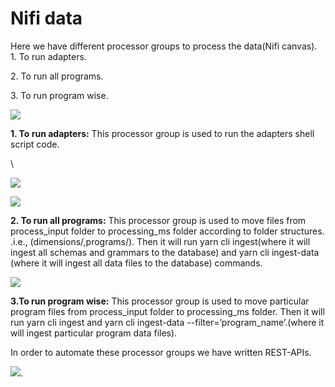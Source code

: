 # Nifi data

Here we have different processor groups to process the data(Nifi canvas).\
1\. To run adapters.

2\. To run all programs.

3\. To run program wise.

[![](https://camo.githubusercontent.com/81596e5622eb19792e2fc22164be6d28f35d4c5f781e3c4e7f5e7740411e1251/68747470733a2f2f6c68332e676f6f676c6575736572636f6e74656e742e636f6d2f31646d35513171446277564849567a36536932336f387531705359447143324f624e744d702d584d565253535736786e656c355342574a704a38416348554e4f7764766a46716737504a3943755f58466f444b584661415278707a375f757361596f3970572d6b322d76474a485351764c484b57794e30435f5f4e7366446769666d456a71537a4f63544d495872324f75766972797849)](https://camo.githubusercontent.com/81596e5622eb19792e2fc22164be6d28f35d4c5f781e3c4e7f5e7740411e1251/68747470733a2f2f6c68332e676f6f676c6575736572636f6e74656e742e636f6d2f31646d35513171446277564849567a36536932336f387531705359447143324f624e744d702d584d565253535736786e656c355342574a704a38416348554e4f7764766a46716737504a3943755f58466f444b584661415278707a375f757361596f3970572d6b322d76474a485351764c484b57794e30435f5f4e7366446769666d456a71537a4f63544d495872324f75766972797849)

**1. To run adapters:** This processor group is used to run the adapters shell script code.

\\

[![](https://camo.githubusercontent.com/f266e67e5c0ad4b99ed5a7297b918ae0d7d28dab93d16e27fac448fab5cd241a/68747470733a2f2f6c68342e676f6f676c6575736572636f6e74656e742e636f6d2f43302d6231484744334c4654684b5a65544369766b32645661647a5a334b68625856445a5434544c474c4c343153312d79416d554639347379306b6176355a526d4b32685a456446694f364c337a52416d5f4e3864674f4a72666153636e61445f6b485f564d663370616e5f75506f49412d79774e6749525852306b56564c2d31664371535a6f36744274617249453053347a71616145)](https://camo.githubusercontent.com/f266e67e5c0ad4b99ed5a7297b918ae0d7d28dab93d16e27fac448fab5cd241a/68747470733a2f2f6c68342e676f6f676c6575736572636f6e74656e742e636f6d2f43302d6231484744334c4654684b5a65544369766b32645661647a5a334b68625856445a5434544c474c4c343153312d79416d554639347379306b6176355a526d4b32685a456446694f364c337a52416d5f4e3864674f4a72666153636e61445f6b485f564d663370616e5f75506f49412d79774e6749525852306b56564c2d31664371535a6f36744274617249453053347a71616145)

[![](https://camo.githubusercontent.com/0b637fa667eca26d4ff2bb978f150cdc203567412c57f332b0a0878e823635a4/68747470733a2f2f6c68352e676f6f676c6575736572636f6e74656e742e636f6d2f6670436a633172704259426e664f4e416f5739744779544a7974307530352d505f54396a4b65787532585f566f486a6f6345554b667a364b7a69325441315a3177484e44414c5861695a556e4a703979707139306a56775279696e6846714a36796a6d57707462726d75705f31446b654f3479744670683177354562465057314a78592d313446517a5f77574a4b58412d62354d534763)](https://camo.githubusercontent.com/0b637fa667eca26d4ff2bb978f150cdc203567412c57f332b0a0878e823635a4/68747470733a2f2f6c68352e676f6f676c6575736572636f6e74656e742e636f6d2f6670436a633172704259426e664f4e416f5739744779544a7974307530352d505f54396a4b65787532585f566f486a6f6345554b667a364b7a69325441315a3177484e44414c5861695a556e4a703979707139306a56775279696e6846714a36796a6d57707462726d75705f31446b654f3479744670683177354562465057314a78592d313446517a5f77574a4b58412d62354d534763)

**2. To run all programs:** This processor group is used to move files from process\_input folder to processing\_ms folder according to folder structures. .i.e., (dimensions/,programs/). Then it will run yarn cli ingest(where it will ingest all schemas and grammars to the database) and yarn cli ingest-data (where it will ingest all data files to the database) commands.

[![](https://camo.githubusercontent.com/afc1af3f19420222ee3519643afe2b162a126dbdea1b9f11d709e883a6707399/68747470733a2f2f6c68362e676f6f676c6575736572636f6e74656e742e636f6d2f69444a416968566c6b35795f766f6a57635f46516a58774b7a4d79735849386770675133334f5f546e397a54774a39784e58423033615a347a33555251665538535647395375334678364344454f514d63794e704f6a45735953634f39513542626938524667775645436b6c5f456972365153596b63706830585245737277425869724d51662d7a345a315545686846387a466b666551)](https://camo.githubusercontent.com/afc1af3f19420222ee3519643afe2b162a126dbdea1b9f11d709e883a6707399/68747470733a2f2f6c68362e676f6f676c6575736572636f6e74656e742e636f6d2f69444a416968566c6b35795f766f6a57635f46516a58774b7a4d79735849386770675133334f5f546e397a54774a39784e58423033615a347a33555251665538535647395375334678364344454f514d63794e704f6a45735953634f39513542626938524667775645436b6c5f456972365153596b63706830585245737277425869724d51662d7a345a315545686846387a466b666551)

**3.To run program wise:** This processor group is used to move particular program files from process\_input folder to processing\_ms folder. Then it will run yarn cli ingest and yarn cli ingest-data --filter=’program\_name’.(where it will ingest particular program data files).

In order to automate these processor groups we have written REST-APIs.

[![](https://camo.githubusercontent.com/31def27118d1c5e476703f8b3ed459d49c5e1785fd8b4931ef700c40fa0958aa/68747470733a2f2f6c68342e676f6f676c6575736572636f6e74656e742e636f6d2f556e7632734d585a44775152586b6b38367966725532646c6d4859682d6f77647266656f45587964684f5532436f6f4741462d2d6756624f33784a6a6432574a79342d53683248624c5267634f493162714a7255456c7844546443744e754a554b506355716445323854714c6a5251356673574b6961697777576a4541787a4c3370587a6b79426f5f41374e306542586b6f7873426c6f)](https://camo.githubusercontent.com/31def27118d1c5e476703f8b3ed459d49c5e1785fd8b4931ef700c40fa0958aa/68747470733a2f2f6c68342e676f6f676c6575736572636f6e74656e742e636f6d2f556e7632734d585a44775152586b6b38367966725532646c6d4859682d6f77647266656f45587964684f5532436f6f4741462d2d6756624f33784a6a6432574a79342d53683248624c5267634f493162714a7255456c7844546443744e754a554b506355716445323854714c6a5251356673574b6961697777576a4541787a4c3370587a6b79426f5f41374e306542586b6f7873426c6f).
